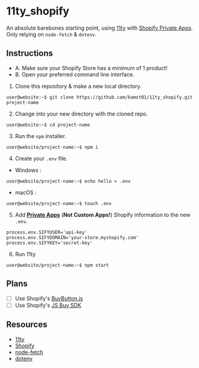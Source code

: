 # 11ty_shopify
An absolute barebones starting point, using [11ty](https://11ty.dev) with [Shopify Private Apps](https://help.shopify.com/en/manual/apps/private-apps). Only relying on `node-fetch` & `dotenv`.

## Instructions
- A. Make sure your Shopify Store has a minimum of 1 product!
- B. Open your preferred command line interface.
1. Clone this repository & make a new local directory.
```console
user@website:~$ git clone https://github.com/kamst01/11ty_shopify.git project-name
```
2. Change into your new directory with the cloned repo.
```console
user@website:~$ cd project-name
```
3. Run the `npm` installer.
```console
user@website/project-name:~$ npm i
```
4. Create your `.env` file.
- Windows :
```console
user@website/project-name:~$ echo hello > .env
```
- macOS :
```console
user@website/project-name:~$ touch .env
```
5. Add [**Private Apps**](https://help.shopify.com/en/manual/apps/private-apps) (**Not Custom Apps!**) Shopify information to the new `.env`.
```.env
process.env.SIFYUSER='api-key'
process.env.SIFYDOMAIN='your-store.myshopify.com'
process.env.SIFYKEY='secret-key'
```
6. Run 11ty
```console
user@website/project-name:~$ npm start
```

## Plans
- [ ] Use Shopify's [BuyButton.js](https://shopify.github.io/buy-button-js/)
- [ ] Use Shopify's [JS Buy SDK](http://shopify.github.io/js-buy-sdk/)

## Resources
- [11ty](https://11ty.dev)
- [Shopify](https://developer.shopify.com)
- [node-fetch](https://www.npmjs.com/package/node-fetch)
- [dotenv](https://www.npmjs.com/package/dotenv)
